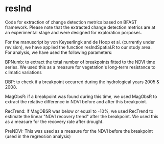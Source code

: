# resInd
Code for extraction of change detection metrics based on BFAST framework.
Please note that the extracted change detection metrics are at an experimental stage and were designed for exploration porposes.

For the manuscript by von Keyserlingk and de Hoop et al. (currently under revision), we have applied the function resIndSpatial.R to our study area. For analysis, we have used the following parameters:

BPNumb: to extract the total number of breakpoints fitted to the NDVI time series. We used this as a measure for vegetation's long-term resistance to climatic variations

DBP: to check if a breakpoint occurred during the hydrological years 2005 & 2008. 

MagObsR: if a breakpoint was found during this time, we used MagObsR to extract the relative difference in NDVI before and after this breakpoint.

RecTrend: If MagOBSR was below or equal to -10%, we used RecTrend to estimate the linear "NDVI recovery trend" after the breakpoint. We used this as a measure for the recovery rate after drought.

PreNDVI: This was used as a measure for the NDVI before the breakpoint (used in the regression analysis)



